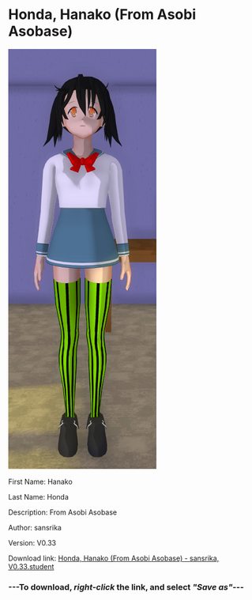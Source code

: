# Honda, Hanako (From Asobi Asobase)

<img src = "https://raw.githubusercontent.com/Arbiter1223/Daigaku-Gurashi-Custom-Students/master/Students/Files/Honda%2C%20Hanako%20(From%20Asobi%20Asobase).png">

First Name: Hanako

Last Name: Honda

Description: From Asobi Asobase

Author: sansrika

Version: V0.33

Download link: <a href="https://raw.githubusercontent.com/Arbiter1223/Daigaku-Gurashi-Custom-Students/master/Students/Files/Honda%2C%20Hanako%20(From%20Asobi%20Asobase)%20-%20sansrika%2C%20V0.33.student">Honda, Hanako (From Asobi Asobase) - sansrika, V0.33.student</a>

### ---**To download, _right-click_ the link, and select _"Save as"_**---
